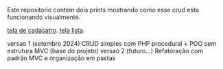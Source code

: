 Este repositorio contem dois prints mostrando como esse crud esta funcionando visualmente.

[tela de cadasatro](prints/tela_cadastro.png).
[tela lista](prints/tela_lista.png).

versao 1 (setembro 2024) CRUD simples com PHP procedural + POO sem estrutura MVC (base do projeto)
versao 2 (futuro...) Refatoração com padrão MVC e organização em pastas
